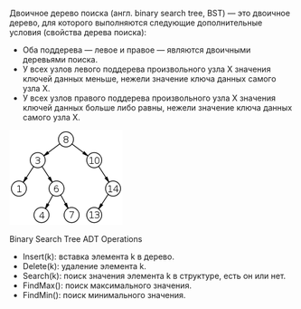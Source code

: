 Двоичное дерево поиска (англ. binary search tree, BST) — это двоичное дерево, для которого выполняются следующие дополнительные условия (свойства дерева поиска):
* Оба поддерева — левое и правое — являются двоичными деревьями поиска.
* У всех узлов левого поддерева произвольного узла X значения ключей данных меньше, нежели значение ключа данных самого узла X.
* У всех узлов правого поддерева произвольного узла X значения ключей данных больше либо равны, нежели значение ключа данных самого узла X.

![IMAGE](/img/bst.png)

Binary Search Tree ADT Operations
* Insert(k): вставка элемента k в дерево.
* Delete(k): удаление элемента k.
* Search(k): поиск значения элемента k в структуре, есть он или нет.
* FindMax(): поиск максимального значения.
* FindMin(): поиск минимального значения.